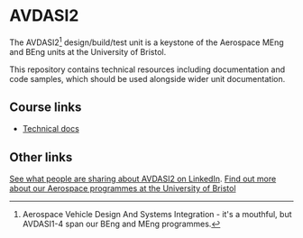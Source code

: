 # AVDASI2

The AVDASI2[^1] design/build/test unit is a keystone of the Aerospace MEng and BEng units at the University of Bristol.

This repository contains technical resources including documentation and code samples, which should be used alongside wider unit documentation.

## Course links

* [Technical docs](/docs)

## Other links

[See what people are sharing about AVDASI2 on LinkedIn](https://www.linkedin.com/search/results/all/?keywords=%22avdasi2%22).
[Find out more about our Aerospace programmes at the University of Bristol](https://www.bristol.ac.uk/study/undergraduate/search/?query=aerospace)

[^1]: Aerospace Vehicle Design And Systems Integration - it's a mouthful, but AVDASI1-4 span our BEng and MEng programmes.
